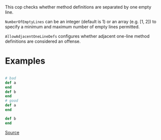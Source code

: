 
This cop checks whether method definitions are
separated by one empty line.

`NumberOfEmptyLines` can be an integer (default is 1) or
an array (e.g. [1, 2]) to specify a minimum and maximum
number of empty lines permitted.

`AllowAdjacentOneLineDefs` configures whether adjacent
one-line method definitions are considered an offense.

# Examples

```ruby

# bad
def a
end
def b
end
# good
def a
end

def b
end
```

[Source](http://www.rubydoc.info/gems/rubocop/RuboCop/Cop/Layout/EmptyLineBetweenDefs)